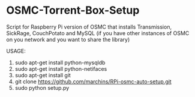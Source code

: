 # OSMC-Torrent-Box-Setup

Script for Raspberry Pi version of OSMC that installs Transmission, SickRage, CouchPotato and MySQL (if you have other instances of OSMC on you network and you want to share the library)

USAGE:

1. sudo apt-get install python-mysqldb
2. sudo apt-get install python-netifaces
3. sudo apt-get install git
4. git clone https://github.com/marchins/RPi-osmc-auto-setup.git
5. sudo python setup.py

